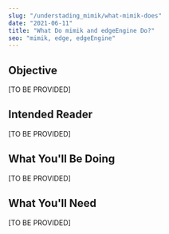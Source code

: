 ```yaml
---
slug: "/understading_mimik/what-mimik-does"
date: "2021-06-11"
title: "What Do mimik and edgeEngine Do?"
seo: "mimik, edge, edgeEngine"
---
```


## Objective

[TO BE PROVIDED]

## Intended Reader

[TO BE PROVIDED]

## What You'll Be Doing

[TO BE PROVIDED]

## What You'll Need

[TO BE PROVIDED]